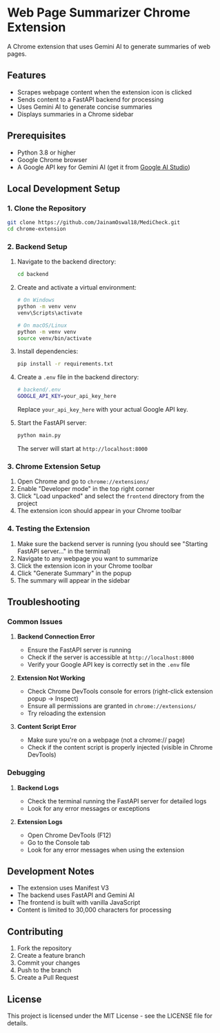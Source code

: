 # Web Page Summarizer Chrome Extension

A Chrome extension that uses Gemini AI to generate summaries of web pages.

## Features

- Scrapes webpage content when the extension icon is clicked
- Sends content to a FastAPI backend for processing
- Uses Gemini AI to generate concise summaries
- Displays summaries in a Chrome sidebar

## Prerequisites

- Python 3.8 or higher
- Google Chrome browser
- A Google API key for Gemini AI (get it from [Google AI Studio](https://makersuite.google.com/app/apikey))

## Local Development Setup

### 1. Clone the Repository

```bash
git clone https://github.com/JainamOswal18/MediCheck.git
cd chrome-extension
```

### 2. Backend Setup

1. Navigate to the backend directory:
   ```bash
   cd backend
   ```

2. Create and activate a virtual environment:
   ```bash
   # On Windows
   python -m venv venv
   venv\Scripts\activate

   # On macOS/Linux
   python -m venv venv
   source venv/bin/activate
   ```

3. Install dependencies:
   ```bash
   pip install -r requirements.txt
   ```

4. Create a `.env` file in the backend directory:
   ```bash
   # backend/.env
   GOOGLE_API_KEY=your_api_key_here
   ```
   Replace `your_api_key_here` with your actual Google API key.

5. Start the FastAPI server:
   ```bash
   python main.py
   ```
   The server will start at `http://localhost:8000`

### 3. Chrome Extension Setup

1. Open Chrome and go to `chrome://extensions/`
2. Enable "Developer mode" in the top right corner
3. Click "Load unpacked" and select the `frontend` directory from the project
4. The extension icon should appear in your Chrome toolbar

### 4. Testing the Extension

1. Make sure the backend server is running (you should see "Starting FastAPI server..." in the terminal)
2. Navigate to any webpage you want to summarize
3. Click the extension icon in your Chrome toolbar
4. Click "Generate Summary" in the popup
5. The summary will appear in the sidebar

## Troubleshooting

### Common Issues

1. **Backend Connection Error**
   - Ensure the FastAPI server is running
   - Check if the server is accessible at `http://localhost:8000`
   - Verify your Google API key is correctly set in the `.env` file

2. **Extension Not Working**
   - Check Chrome DevTools console for errors (right-click extension popup → Inspect)
   - Ensure all permissions are granted in `chrome://extensions/`
   - Try reloading the extension

3. **Content Script Error**
   - Make sure you're on a webpage (not a chrome:// page)
   - Check if the content script is properly injected (visible in Chrome DevTools)

### Debugging

1. **Backend Logs**
   - Check the terminal running the FastAPI server for detailed logs
   - Look for any error messages or exceptions

2. **Extension Logs**
   - Open Chrome DevTools (F12)
   - Go to the Console tab
   - Look for any error messages when using the extension

## Development Notes

- The extension uses Manifest V3
- The backend uses FastAPI and Gemini AI
- The frontend is built with vanilla JavaScript
- Content is limited to 30,000 characters for processing

## Contributing

1. Fork the repository
2. Create a feature branch
3. Commit your changes
4. Push to the branch
5. Create a Pull Request

## License

This project is licensed under the MIT License - see the LICENSE file for details. 